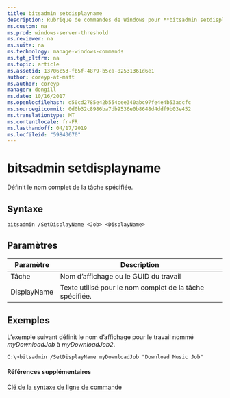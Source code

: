 ```yaml
---
title: bitsadmin setdisplayname
description: Rubrique de commandes de Windows pour **bitsadmin setdisplayname** -définit le nom complet de la tâche spécifiée.
ms.custom: na
ms.prod: windows-server-threshold
ms.reviewer: na
ms.suite: na
ms.technology: manage-windows-commands
ms.tgt_pltfrm: na
ms.topic: article
ms.assetid: 13706c53-fb5f-4879-b5ca-82531361d6e1
author: coreyp-at-msft
ms.author: coreyp
manager: dongill
ms.date: 10/16/2017
ms.openlocfilehash: d50cd2785e42b554cee340abc97fe4e4b53adcfc
ms.sourcegitcommit: 0d0b32c8986ba7db9536e0b8648d4ddf9b03e452
ms.translationtype: MT
ms.contentlocale: fr-FR
ms.lasthandoff: 04/17/2019
ms.locfileid: "59843670"
---
```

# <a name="bitsadmin-setdisplayname"></a>bitsadmin setdisplayname



Définit le nom complet de la tâche spécifiée.

## <a name="syntax"></a>Syntaxe

```
bitsadmin /SetDisplayName <Job> <DisplayName>
```

## <a name="parameters"></a>Paramètres

|Paramètre|Description|
|---------|-----------|
|Tâche|Nom d’affichage ou le GUID du travail|
|DisplayName|Texte utilisé pour le nom complet de la tâche spécifiée.|

## <a name="BKMK_examples"></a>Exemples

L’exemple suivant définit le nom d’affichage pour le travail nommé *myDownloadJob* à *myDownloadJob2*.
```
C:\>bitsadmin /SetDisplayName myDownloadJob "Download Music Job"
```

#### <a name="additional-references"></a>Références supplémentaires

[Clé de la syntaxe de ligne de commande](command-line-syntax-key.md)